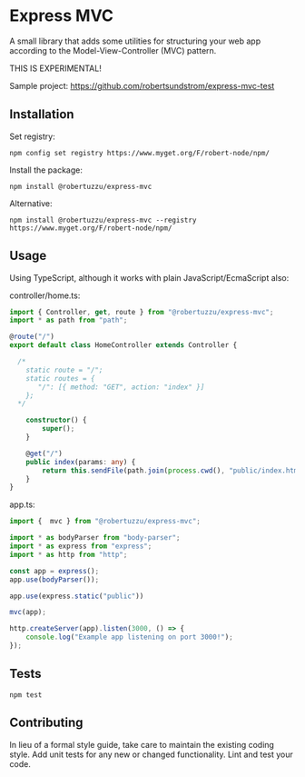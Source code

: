 Express MVC
=========

A small library that adds some utilities for structuring your web app according to the Model-View-Controller (MVC) pattern.

THIS IS EXPERIMENTAL!

Sample project: https://github.com/robertsundstrom/express-mvc-test

## Installation

Set registry:

`npm config set registry https://www.myget.org/F/robert-node/npm/`

Install the package:

`npm install @robertuzzu/express-mvc`

Alternative:

`npm install @robertuzzu/express-mvc --registry https://www.myget.org/F/robert-node/npm/`

## Usage

Using TypeScript, although it works with plain JavaScript/EcmaScript also:

controller/home.ts:
```ts
import { Controller, get, route } from "@robertuzzu/express-mvc";
import * as path from "path";

@route("/")
export default class HomeController extends Controller {

  /*
    static route = "/";
    static routes = {
       "/": [{ method: "GET", action: "index" }]
    };
  */

    constructor() {
        super();
    }

    @get("/")
    public index(params: any) {
        return this.sendFile(path.join(process.cwd(), "public/index.html"));
    }
}
```

app.ts:
```ts
import {  mvc } from "@robertuzzu/express-mvc";

import * as bodyParser from "body-parser";
import * as express from "express";
import * as http from "http";

const app = express();
app.use(bodyParser());

app.use(express.static("public"))

mvc(app);

http.createServer(app).listen(3000, () => {
    console.log("Example app listening on port 3000!");
});
```


## Tests

  `npm test`

## Contributing

In lieu of a formal style guide, take care to maintain the existing coding style. Add unit tests for any new or changed functionality. Lint and test your code.